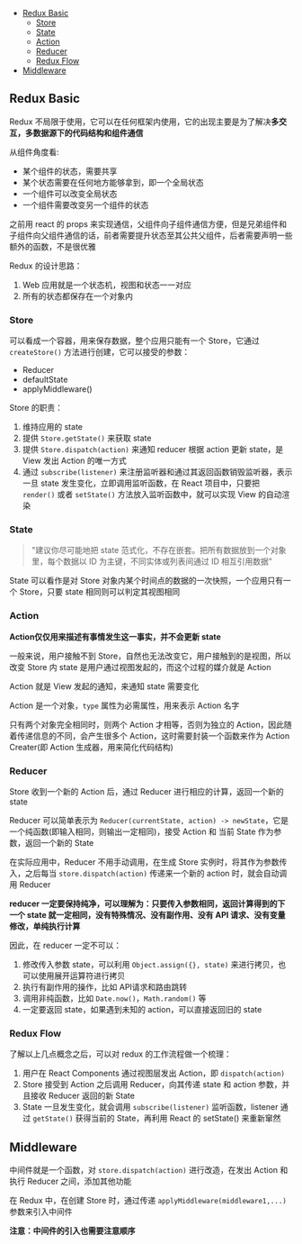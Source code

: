 <!-- MarkdownTOC levels="2,3" -->

- [Redux Basic](#redux-basic)
	- [Store](#store)
	- [State](#state)
	- [Action](#action)
	- [Reducer](#reducer)
	- [Redux Flow](#redux-flow)
- [Middleware](#middleware)

<!-- /MarkdownTOC -->


## Redux Basic

Redux 不局限于使用，它可以在任何框架内使用，它的出现主要是为了解决**多交互，多数据源下的代码结构和组件通信**

从组件角度看:
- 某个组件的状态，需要共享
- 某个状态需要在任何地方能够拿到，即一个全局状态
- 一个组件可以改变全局状态
- 一个组件需要改变另一个组件的状态

之前用 react 的 props 来实现通信，父组件向子组件通信方便，但是兄弟组件和子组件向父组件通信的话，前者需要提升状态至其公共父组件，后者需要声明一些额外的函数，不是很优雅

Redux 的设计思路：
1. Web 应用就是一个状态机，视图和状态一一对应
2. 所有的状态都保存在一个对象内

### Store

可以看成一个容器，用来保存数据，整个应用只能有一个 Store，它通过 `createStore()` 方法进行创建，它可以接受的参数：
- Reducer
- defaultState
- applyMiddleware()

Store 的职责：

1. 维持应用的 state
2. 提供 `Store.getState()` 来获取 state
3. 提供 `Store.dispatch(action)` 来通知 reducer 根据 action 更新 state，是 View 发出 Action 的唯一方式
4. 通过 `subscribe(listener)` 来注册监听器和通过其返回函数销毁监听器，表示一旦 state 发生变化，立即调用监听函数，在 React 项目中，只要把 `render()` 或者 `setState()` 方法放入监听函数中，就可以实现 View 的自动渲染

### State

> "建议你尽可能地把 state 范式化，不存在嵌套。把所有数据放到一个对象里，每个数据以 ID 为主键，不同实体或列表间通过 ID 相互引用数据"

State 可以看作是对 Store 对象内某个时间点的数据的一次快照，一个应用只有一个 Store，只要 state 相同则可以判定其视图相同


### Action

**Action仅仅用来描述有事情发生这一事实，并不会更新 state**

一般来说，用户接触不到 Store，自然也无法改变它，用户接触到的是视图，所以改变 Store 内 state 是用户通过视图发起的，而这个过程的媒介就是 Action

Action 就是 View 发起的通知，来通知 state 需要变化

Action 是一个对象，`type` 属性为必需属性，用来表示 Action 名字

只有两个对象完全相同时，则两个 Action 才相等，否则为独立的 Action，因此随着传递信息的不同，会产生很多个 Action，这时需要封装一个函数来作为 Action Creater(即 Action 生成器，用来简化代码结构)

### Reducer

Store 收到一个新的 Action 后，通过 Reducer 进行相应的计算，返回一个新的 state

Reducer 可以简单表示为 `Reducer(currentState, action) -> newState`，它是一个纯函数(即输入相同，则输出一定相同)，接受 Action 和 当前 State 作为参数，返回一个新的 State

在实际应用中，Reducer 不用手动调用，在生成 Store 实例时，将其作为参数传入，之后每当 `store.dispatch(action)` 传递来一个新的 action 时，就会自动调用 Reducer

**reducer 一定要保持纯净，可以理解为：只要传入参数相同，返回计算得到的下一个 state 就一定相同，没有特殊情况、没有副作用、没有 API 请求、没有变量修改，单纯执行计算**

因此，在 reducer 一定不可以：
1. 修改传入参数 state，可以利用 `Object.assign({}, state)` 来进行拷贝，也可以使用展开运算符进行拷贝
2. 执行有副作用的操作，比如 API请求和路由跳转
3. 调用非纯函数，比如 `Date.now()`，`Math.random()` 等
4. 一定要返回 state，如果遇到未知的 action，可以直接返回旧的 state

### Redux Flow

了解以上几点概念之后，可以对 redux 的工作流程做一个梳理：

1. 用户在 React Components 通过视图层发出 Action，即 `dispatch(action)`
2. Store 接受到 Action 之后调用 Reducer，向其传递 state 和 action 参数，并且接收 Reducer 返回的新 State
3. State 一旦发生变化，就会调用 `subscribe(listener)` 监听函数，listener 通过 `getState()` 获得当前的 State，再利用 React 的 setState() 来重新窜然


## Middleware

中间件就是一个函数，对 `store.dispatch(action)` 进行改造，在发出 Action 和执行 Reducer 之间，添加其他功能

在 Redux 中，在创建 Store 时，通过传递 `applyMiddleware(middleware1,...)` 参数来引入中间件

**注意：中间件的引入也需要注意顺序**




